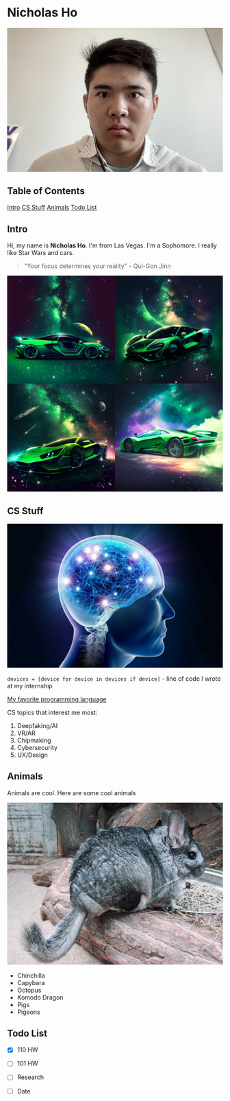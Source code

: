 # Nicholas Ho

![Me](me.jpg)

## Table of Contents

[Intro](index.md#intro)
[CS Stuff](index.md#cs-stuff)
[Animals](index.md#animals)
[Todo List](index.md#todo-list)


## Intro
Hi, my name is **Nicholas Ho**. I'm from Las Vegas. I'm a Sophomore. I really like Star Wars and cars. 

> "Your focus determines your reality" - Qui-Gon Jinn

![Green car](supercar.png)


## CS Stuff

![Brain](brain.webp)

`devices = [device for device in devices if device]` - line of code I wrote at my internship

[My favorite programming language](README.md)

CS topics that interest me most:
1. Deepfaking/AI
2. VR/AR
3. Chipmaking
4. Cybersecurity
5. UX/Design

## Animals

Animals are cool. Here are some cool animals

![Chinchilla](chinchilla.JPG)

- Chinchilla
- Capybara
- Octopus
- Komodo Dragon
- Pigs
- Pigeons



## Todo List
- [x] 110 HW
- [ ] 101 HW
- [ ] Research
- [ ] Date









